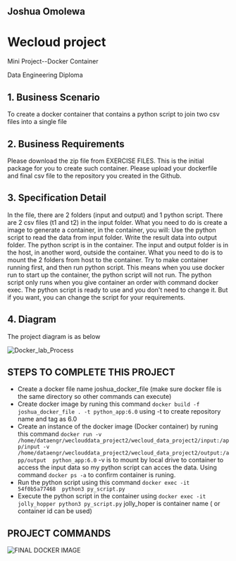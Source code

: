 ## Joshua Omolewa

# Wecloud project 
Mini Project--Docker Container

Data Engineering Diploma


## 1. Business Scenario
To create a docker container that contains a python script to join two csv files into a single file

## 2. Business Requirements
Please download the zip file from EXERCISE FILES. This is the initial package for you to create such container.
Please upload your dockerfile and final csv file to the repository you created in the Github.


## 3. Specification Detail
In the file, there are 2 folders (input and output) and 1 python script. There are 2 csv files (t1 and t2) in the input folder.
What you need to do is create a image to generate a container, in the container, you will:
Use the python script to read the data from input folder.
Write the result data into output folder.
The python script is in the container.
The input and output folder is in the host, in another word, outside the container. What you need to do is to mount the 2 folders from host to the container.
Try to make container running first, and then run python script. This means when you use docker run to start up the container, the python script will not run. The python script only runs when you give container an order with command docker exec.
The python script is ready to use and you don't need to change it. But if you want, you can change the script for your requirements.

## 4. Diagram
The project diagram is as below

![Docker_lab_Process](https://user-images.githubusercontent.com/91354866/190879226-92bbcaf7-e578-488b-ace0-1e7d2badd3e1.jpg)

## STEPS TO COMPLETE THIS PROJECT

* Create a docker file name joshua_docker_file (make sure docker file is the same directory so other commands can execute)
* Create docker image by runing this command `docker build -f joshua_docker_file . -t python_app:6.0`  using -t to create repository name and tag as 6.0
* Create an instance of the docker image (Docker container) by  runing this command `docker run -v /home/dataengr/weclouddata_project2/wecloud_data_project2/input:/app/input -v /home/dataengr/weclouddata_project2/wecloud_data_project2/output:/app/output  python_app:6.0` -v is to mount by local drive to container to access the input data so my python script can acces the data. Using command `docker ps -a` to confirm container is runing.
* Run the python script using this command `docker exec -it 54f0b5a77468  python3 py_script.py`
* Execute the python script in the container using `docker exec -it jolly_hopper python3 py_script.py` jolly_hoper is container name ( or container id can be used)

## PROJECT COMMANDS 

![FINAL DOCKER IMAGE](https://user-images.githubusercontent.com/91354866/190879134-e8977dd3-fcf9-4bc8-b37d-4a97084891e8.jpg)
